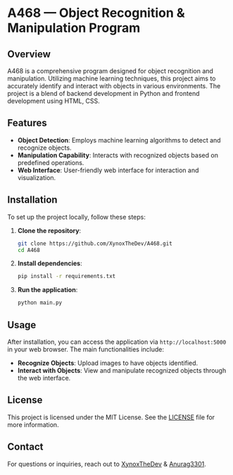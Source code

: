 # A468 — Object Recognition & Manipulation Program

## Overview

A468 is a comprehensive program designed for object recognition and manipulation. Utilizing machine learning techniques, this project aims to accurately identify and interact with objects in various environments. The project is a blend of backend development in Python and frontend development using HTML, CSS.

## Features

- **Object Detection**: Employs machine learning algorithms to detect and recognize objects.
- **Manipulation Capability**: Interacts with recognized objects based on predefined operations.
- **Web Interface**: User-friendly web interface for interaction and visualization.

## Installation

To set up the project locally, follow these steps:

1. **Clone the repository**:
   ```bash
   git clone https://github.com/XynoxTheDev/A468.git
   cd A468
   ```

2. **Install dependencies**:
   ```bash
   pip install -r requirements.txt
   ```

3. **Run the application**:
   ```bash
   python main.py
   ```

## Usage

After installation, you can access the application via `http://localhost:5000` in your web browser. The main functionalities include:

- **Recognize Objects**: Upload images to have objects identified.
- **Interact with Objects**: View and manipulate recognized objects through the web interface.

## License

This project is licensed under the MIT License. See the [LICENSE](LICENSE) file for more information.

## Contact

For questions or inquiries, reach out to [XynoxTheDev](https://github.com/XynoxTheDev) & [Anurag3301](https://github.com/anurag3301).
